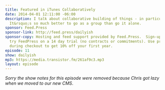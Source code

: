 ```yaml
---
title: Featured in iTunes Collaboratively
date: 2014-04-01 12:11:00 -06:00
description: I talk about collaborative building of things - in particular Goodstuff.fm.
  It&rsquo;s so much better to go as a group than go it alone.
sponsor: Feed.Press
sponsor-link: http://feed.press/dailyish
sponsor-copy: Hosting and feed support provided by Feed.Press.  Sign-up today and
  try FeedPress on a 14 day trial (no contracts or commitments). Use promo code "dailyish"
  during checkout to get 10% off your first year.
episode: 11
show: dailyish
mp3: https://media.transistor.fm/261af9c3.mp3
layout: episode
---
```


<em>Sorry the show notes for this episode were removed because Chris got lazy when we moved to our new CMS</em>.
